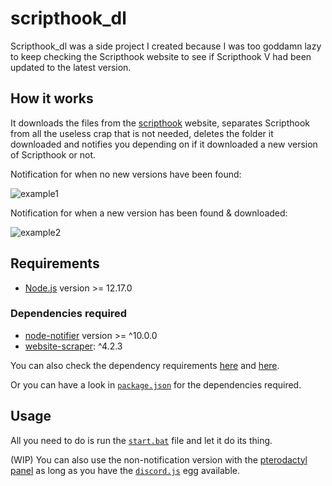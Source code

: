 # scripthook_dl

Scripthook_dl was a side project I created because I was too goddamn lazy to keep checking the Scripthook website to see if Scripthook V had been updated to the latest version.

## How it works

It downloads the files from the [scripthook](http://www.dev-c.com/gtav/scripthookv/) website, separates Scripthook from all the useless crap that is not needed, deletes the folder it downloaded and notifies you depending on if it downloaded a new version of Scripthook or not.

Notification for when no new versions have been found:

![example1](https://uhohstinky.s-ul.eu/DgwCwVF7.png)

Notification for when a new version has been found & downloaded:

![example2](https://uhohstinky.s-ul.eu/lPeYz7Z5.png)

## Requirements

- [Node.js](https://nodejs.org/en/) version >= 12.17.0

### Dependencies required

- [node-notifier](https://www.npmjs.com/package/node-notifier) version >= ^10.0.0
- [website-scraper](https://www.npmjs.com/package/website-scraper): ^4.2.3

You can also check the dependency requirements [here](https://github.com/website-scraper/node-website-scraper) and [here](https://github.com/mikaelbr/node-notifier).

Or you can have a look in [`package.json`](package.json) for the dependencies required.

## Usage

All you need to do is run the [`start.bat`](start.bat) file and let it do its thing.

(WIP) You can also use the non-notification version with the [pterodactyl panel](https://pterodactyl.io/) as long as you have the [`discord.js`](https://github.com/parkervcp/eggs/tree/master/bots/discord/discord.js) egg available.
